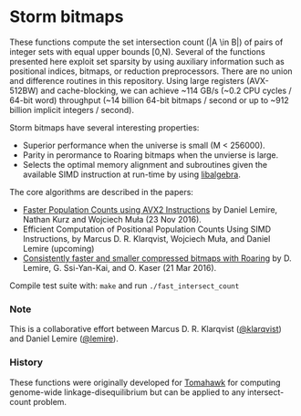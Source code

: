 # Storm bitmaps

These functions compute the set intersection count (|A \in B|) of pairs of
integer sets with equal upper bounds [0,N). Several of the functions presented
here exploit set sparsity by using auxiliary information such as positional
indices, bitmaps, or reduction preprocessors. There are no union and difference
routines in this repository. Using large registers (AVX-512BW) and
cache-blocking, we can achieve ~114 GB/s (~0.2 CPU cycles / 64-bit word)
throughput (~14 billion 64-bit bitmaps / second or up to ~912 billion implicit
integers / second).

Storm bitmaps have several interesting properties:
* Superior performance when the universe is small (M < 256000).
* Parity in perormance to Roaring bitmaps when the unvierse is large.
* Selects the optimal memory alignment and subroutines given the available SIMD
  instruction at run-time by using
  [libalgebra](https://github.com/mklarqvist/libalgebra).

The core algorithms are described in the papers:

* [Faster Population Counts using AVX2 Instructions](https://arxiv.org/abs/1611.07612) by Daniel Lemire, Nathan Kurz
  and Wojciech Muła (23 Nov 2016).
* Efficient Computation of Positional Population Counts Using SIMD Instructions,
  by Marcus D. R. Klarqvist, Wojciech Muła, and Daniel Lemire (upcoming)
* [Consistently faster and smaller compressed bitmaps with Roaring](https://arxiv.org/abs/1603.06549) by D. Lemire, G. Ssi-Yan-Kai,
  and O. Kaser (21 Mar 2016).

Compile test suite with: `make` and run `./fast_intersect_count`


### Note

This is a collaborative effort between Marcus D. R. Klarqvist
([@klarqvist](https://github.com/mklarqvist/)) and Daniel Lemire
([@lemire](https://github.com/lemire/)).

### History

These functions were originally developed for
[Tomahawk](https://github.com/mklarqvist/Tomahawk) for computing genome-wide
linkage-disequilibrium but can be applied to any intersect-count problem.